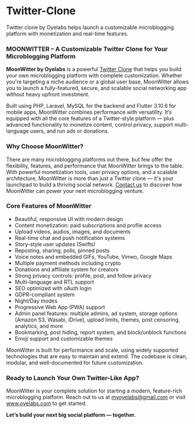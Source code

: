 # Twitter-Clone
Twitter clone by Oyelabs helps launch a customizable microblogging platform with monetization and real-time features. 

  <h3>MOONWITTER – A Customizable Twitter Clone for Your Microblogging Platform</h3>

  <p><strong>MoonWitter by Oyelabs</strong> is a powerful <a href="https://oyelabs.com/twitter-clone/?utm_source=Social+&utm_medium=github&utm_campaign=github_listing" target="_blank">Twitter Clone</a> that helps you build your own microblogging platform with complete customization. Whether you're targeting a niche audience or a global user base, MoonWitter allows you to launch a fully-featured, secure, and scalable social networking app without heavy upfront investment.</p>

  <p>Built using PHP, Laravel, MySQL for the backend and Flutter 3.10.6 for mobile apps, MoonWitter combines performance with versatility. It’s equipped with all the core features of a Twitter-style platform — plus advanced functionality to monetize content, control privacy, support multi-language users, and run ads or donations.</p>

  <h3>Why Choose MoonWitter?</h3>
  <p>There are many microblogging platforms out there, but few offer the flexibility, features, and performance that MoonWitter brings to the table. With powerful monetization tools, user privacy options, and a scalable architecture, MoonWitter is more than just a Twitter clone — it's your launchpad to build a thriving social network. <a href="mailto:grow@oyelabs.com">Contact us</a> to discover how MoonWitter can power your next microblogging venture.


  <h3>Core Features of MoonWitter</h3>
  <ul>
    <li>Beautiful, responsive UI with modern design</li>
    <li>Content monetization: paid subscriptions and profile access</li>
    <li>Upload videos, audios, images, and documents</li>
    <li>Real-time chat and push notification systems</li>
    <li>Story-style user updates (Swifts)</li>
    <li>Reposting, sharing, polls, pinned posts</li>
    <li>Voice notes and embedded GIFs, YouTube, Vimeo, Google Maps</li>
    <li>Multiple payment methods including crypto</li>
    <li>Donations and affiliate system for creators</li>
    <li>Strong privacy controls: profile, post, and follow privacy</li>
    <li>Multi-language and RTL support</li>
    <li>SEO optimized with oAuth login</li>
    <li>GDPR-compliant system</li>
    <li>Night/Day modes</li>
    <li>Progressive Web App (PWA) support</li>
    <li>Admin panel features: multiple admins, ad system, storage options (Amazon S3, Wasabi, iDrive), upload limits, themes, post censoring, analytics, and more</li>
    <li>Bookmarking, post hiding, report system, and block/unblock functions</li>
    <li>Emoji support and customizable themes</li>
  </ul>

  <p>MoonWitter is built for performance and scale, using widely supported technologies that are easy to maintain and extend. The codebase is clean, modular, and well-documented for future customization.</p>

  <h3>Ready to Launch Your Own Twitter-Like App?</h3>
<p>MoonWitter is your complete solution for starting a modern, feature-rich microblogging platform. Reach out to us at <a href="mailto:myoyelabs@gmail.com">myoyelabs@gmail.com</a> or visit <a href="https://www.oyelabs.com" target="_blank">www.oyelabs.com</a> to get started.</p>

<p><strong>Let’s build your next big social platform — together.</strong></p>
</body>

